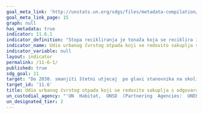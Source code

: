 ```yaml
---
goal_meta_link: 'http://unstats.un.org/sdgs/files/metadata-compilation/Metadata-Goal-11.pdf'
goal_meta_link_page: 15
graph: null
has_metadata: true
indicator: 11.6.1
indicator_definition: "Stopa recikliranja je tonaža koja se reciklira iz komunalnog otpada podijeljena s ukupnim komunalnim otpadom. Recikliranje uključuje recikliranje materijala, kompostiranje i anaerobnu digestiju. Komunalni otpad se u velikoj mjeri sastoji od otpada koji nastaju u kućanstvima, ali mogu uključivati i slične otpade koje generiraju mala poduzeća i javne ustanove koje prikuplja općina; ovaj posljednji dio komunalnog otpada može varirati od općine do općine i od zemlje do zemlje, ovisno o lokalnom sustavu gospodarenja otpadom (Eurostat, 2013.)"
indicator_name: Udio urbanog čvrstog otpada koji se redovito sakuplja s odgovarajućim završnom obradom iz ukupnog čvrstog otpada gradova
indicator_variable: null
layout: indicator
permalink: /11-6-1/
published: true  
sdg_goal: 11
target: "Do 2030. smanjiti štetni utjecaj  po glavi stanovnika na okoliš gradova, uključujući posebnu pažnju posvećenu kvaliteti zraka i komunalnom i drugim gospodarenju otpadom."
target_id: '11.6'
title: Udio urbanog čvrstog otpada koji se redovito sakuplja s odgovarajućim završnom obradom iz ukupnog čvrstog otpada gradova
un_custodial_agency: "'UN  Habitat,  UNSD  (Partnering  Agencies:  UNEP)'"
un_designated_tier: 2
---
```

